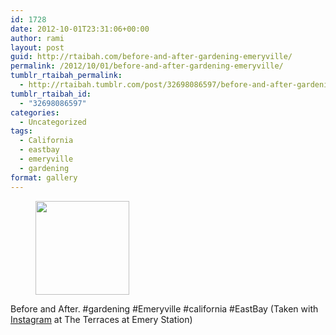 ```yaml
---
id: 1728
date: 2012-10-01T23:31:06+00:00
author: rami
layout: post
guid: http://rtaibah.com/before-and-after-gardening-emeryville/
permalink: /2012/10/01/before-and-after-gardening-emeryville/
tumblr_rtaibah_permalink:
  - http://rtaibah.tumblr.com/post/32698086597/before-and-after-gardening-emeryville
tumblr_rtaibah_id:
  - "32698086597"
categories:
  - Uncategorized
tags:
  - California
  - eastbay
  - emeryville
  - gardening
format: gallery
---
```

<div id='gallery-102' class='gallery galleryid-1728 gallery-columns-3 gallery-size-thumbnail'>
  <figure class='gallery-item'> 
  
  <div class='gallery-icon landscape'>
    <a href='http://139.59.20.41/2012/10/01/before-and-after-gardening-emeryville/attachment/1729/'><img width="150" height="150" src="http://139.59.20.41/wp-content/uploads/2012/10/tumblr_mb8mnupzvg1qb4qlko1_1280-150x150.jpg" class="attachment-thumbnail size-thumbnail" alt="" srcset="http://139.59.20.41/wp-content/uploads/2012/10/tumblr_mb8mnupzvg1qb4qlko1_1280-150x150.jpg 150w, http://139.59.20.41/wp-content/uploads/2012/10/tumblr_mb8mnupzvg1qb4qlko1_1280-300x300.jpg 300w, http://139.59.20.41/wp-content/uploads/2012/10/tumblr_mb8mnupzvg1qb4qlko1_1280-100x100.jpg 100w, http://139.59.20.41/wp-content/uploads/2012/10/tumblr_mb8mnupzvg1qb4qlko1_1280.jpg 612w" sizes="100vw" /></a>
  </div></figure>
</div>

Before and After. #gardening #Emeryville #california #EastBay (Taken with [Instagram](http://instagram.com) at The Terraces at Emery Station)
